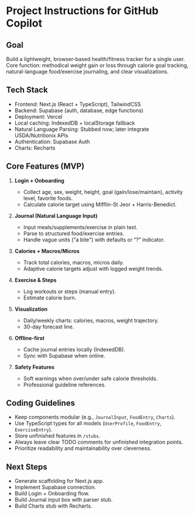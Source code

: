 # Project Instructions for GitHub Copilot

## Goal
Build a lightweight, browser-based health/fitness tracker for a single user. Core function: methodical weight gain or loss through calorie goal tracking, natural-language food/exercise journaling, and clear visualizations.

## Tech Stack
- Frontend: Next.js (React + TypeScript), TailwindCSS  
- Backend: Supabase (auth, database, edge functions)  
- Deployment: Vercel  
- Local caching: IndexedDB + localStorage fallback  
- Natural Language Parsing: Stubbed now; later integrate USDA/Nutritionix APIs  
- Authentication: Supabase Auth  
- Charts: Recharts  

## Core Features (MVP)
1. **Login + Onboarding**  
   - Collect age, sex, weight, height, goal (gain/lose/maintain), activity level, favorite foods.  
   - Calculate calorie target using Mifflin-St Jeor + Harris-Benedict.  

2. **Journal (Natural Language Input)**  
   - Input meals/supplements/exercise in plain text.  
   - Parse to structured food/exercise entries.  
   - Handle vague units ("a bite") with defaults or “?” indicator.  

3. **Calories + Macros/Micros**  
   - Track total calories, macros, micros daily.  
   - Adaptive calorie targets adjust with logged weight trends.  

4. **Exercise & Steps**  
   - Log workouts or steps (manual entry).  
   - Estimate calorie burn.  

5. **Visualization**  
   - Daily/weekly charts: calories, macros, weight trajectory.  
   - 30-day forecast line.  

6. **Offline-first**  
   - Cache journal entries locally (IndexedDB).  
   - Sync with Supabase when online.  

7. **Safety Features**  
   - Soft warnings when over/under safe calorie thresholds.  
   - Professional guideline references.  

## Coding Guidelines
- Keep components modular (e.g., `JournalInput`, `FoodEntry`, `Charts`).  
- Use TypeScript types for all models (`UserProfile`, `FoodEntry`, `ExerciseEntry`).  
- Store unfinished features in `/stubs`.  
- Always leave clear TODO comments for unfinished integration points.  
- Prioritize readability and maintainability over cleverness.  

## Next Steps
- Generate scaffolding for Next.js app.  
- Implement Supabase connection.  
- Build Login + Onboarding flow.  
- Build Journal input box with parser stub.  
- Build Charts stub with Recharts.
